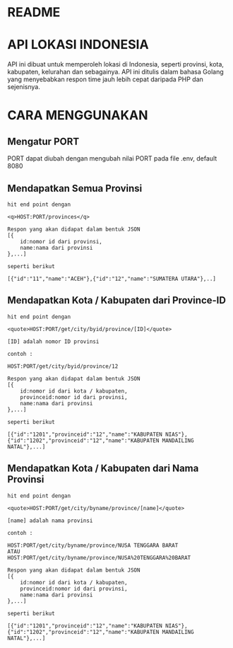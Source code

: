 # README

# API LOKASI INDONESIA
API ini dibuat untuk memperoleh lokasi di Indonesia, seperti provinsi, kota, kabupaten, kelurahan dan sebagainya. API ini ditulis dalam bahasa Golang yang menyebabkan respon time jauh lebih cepat daripada
PHP dan sejenisnya.

# CARA MENGGUNAKAN

## Mengatur PORT
PORT dapat diubah dengan mengubah nilai PORT pada file .env,
default 8080
## Mendapatkan Semua Provinsi

    hit end point dengan

    <q>HOST:PORT/provinces</q>

    Respon yang akan didapat dalam bentuk JSON
    [{
        id:nomor id dari provinsi,
        name:nama dari provinsi
    },...]

    seperti berikut

    [{"id":"11","name":"ACEH"},{"id":"12","name":"SUMATERA UTARA"},..]

## Mendapatkan Kota / Kabupaten dari Province-ID

    hit end point dengan

    <quote>HOST:PORT/get/city/byid/province/[ID]</quote>

    [ID] adalah nomor ID provinsi

    contoh :

    HOST:PORT/get/city/byid/province/12

    Respon yang akan didapat dalam bentuk JSON
    [{
        id:nomor id dari kota / kabupaten,
        provinceid:nomor id dari provinsi,
        name:nama dari provinsi
    },...]

    seperti berikut

    [{"id":"1201","provinceid":"12","name":"KABUPATEN NIAS"},{"id":"1202","provinceid":"12","name":"KABUPATEN MANDAILING NATAL"},...]

## Mendapatkan Kota / Kabupaten dari Nama Provinsi

    hit end point dengan

    <quote>HOST:PORT/get/city/byname/province/[name]</quote>

    [name] adalah nama provinsi

    contoh :

    HOST:PORT/get/city/byname/province/NUSA TENGGARA BARAT
    ATAU
    HOST:PORT/get/city/byname/province/NUSA%20TENGGARA%20BARAT

    Respon yang akan didapat dalam bentuk JSON
    [{
        id:nomor id dari kota / kabupaten,
        provinceid:nomor id dari provinsi,
        name:nama dari provinsi
    },...]

    seperti berikut

    [{"id":"1201","provinceid":"12","name":"KABUPATEN NIAS"},{"id":"1202","provinceid":"12","name":"KABUPATEN MANDAILING NATAL"},...]